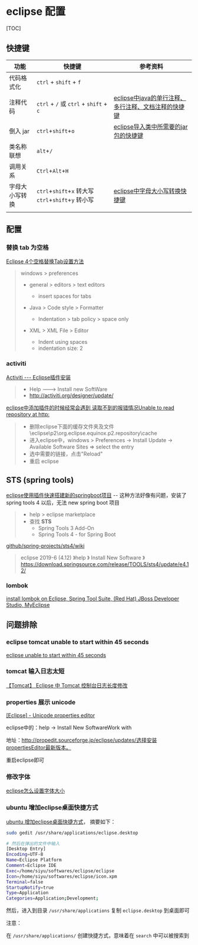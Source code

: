 # eclipse 配置

[TOC]

## 快捷键

| 功能           | 快捷键                                              | 参考资料                                                     |
| -------------- | --------------------------------------------------- | ------------------------------------------------------------ |
| 代码格式化     | `ctrl` + `shift` + `f`                              |                                                              |
| 注释代码       | `ctrl` + `/`   或   `ctrl` + `shift` + `c`          | [eclipse中java的单行注释、多行注释、文档注释的快捷键](https://blog.csdn.net/qq_41101701/article/details/81866705) |
| 倒入 jar       | `ctrl`+`shift`+`o`                                  | [eclipse导入类中所需要的jar包的快捷键](https://blog.csdn.net/wzn1054162229/article/details/80703560) |
| 类名称联想     | `alt`+`/`                                           |                                                              |
| 调用关系       | `Ctrl`+`Alt`+`H`                                    |                                                              |
| 字母大小写转换 | `ctrl`+`shift`+`x` 转大写 `ctrl`+`shift`+`y` 转小写 | [eclipse中字母大小写转换快捷键](https://blog.csdn.net/ocean20/article/details/2447157) |
|                |                                                     |                                                              |



## 配置

### 替换 tab 为空格

[Eclipse 4个空格替换Tab设置方法](https://blog.csdn.net/su749520/article/details/78662032)

> windows > preferences 
>
> + general > editors > text editors
>   + insert spaces for tabs
>
> + Java > Code style > Formatter
>   + Indentation > tab policy > space only
> + XML > XML File > Editor
>   + Indent using spaces
>   + indentation size: 2

### activiti

[Activiti --- Eclipse插件安装](https://blog.csdn.net/ka_ka314/article/details/79431197)

> + Help ---> Install new SoftWare
> + http://activiti.org/designer/update/

[eclipse中添加插件的时候经常会遇到 读取不到的报错情况Unable to read repository at http:](https://blog.csdn.net/xiaofanren1111/article/details/80997991)

> + 删除eclipse下面的缓存文件夹及文件  \eclipse\p2\org.eclipse.equinox.p2.repository\cache
> + 进入eclipse中，windows > Preferences -> Install Update -> Available Software Sites => select the entry
> + 选中需要的链接，点击"Reload"
> + 重启 eclipse

## STS (spring tools)

[eclipse使用插件快速搭建新的springboot项目](https://jingyan.baidu.com/article/e73e26c06d31b924adb6a704.html) -- 这种方法好像有问题，安装了 spring tools 4 以后，无法 new spring boot 项目

> + help > eclipse marketplace
> + 查找 **STS**
>   + Spring Tools 3 Add-On
>   + Spring Tools 4 - for Spring Boot

[github/spring-projects/sts4/wiki](https://github.com/spring-projects/sts4/wiki)

> eclipse 2019-6 (4.12) 》help 》 Install New Software 》 https://download.springsource.com/release/TOOLS/sts4/update/e4.12/

### lombok

[install lombok on Eclipse, Spring Tool Suite, (Red Hat) JBoss Developer Studio, MyEclipse](https://www.projectlombok.org/setup/eclipse)

## 问题排除

### eclipse tomcat unable to start within 45 seconds

[eclipse unable to start within 45 seconds](https://jingyan.baidu.com/article/6525d4b150cf72ac7c2e9441.html)

### tomcat 输入日志太短

[【Tomcat】 Eclipse 中 Tomcat 控制台日志长度修改](https://blog.csdn.net/qq934235475/article/details/84393631)

### properties 展示 unicode 

[[Eclipse] - Unicode properties editor](https://www.cnblogs.com/HD/p/4073221.html)

eclipse中的：help -> Install New SoftwareWork with

地址：http://propedit.sourceforge.jp/eclipse/updates/选择安装propertiesEditor最新版本。

重启eclipse即可

### 修改字体

[eclipse怎么设置字体大小](https://jingyan.baidu.com/article/f96699bb9442f3894e3c1b15.html)

### ubuntu 增加eclipse桌面快捷方式

[ubuntu 增加eclipse桌面快捷方式](https://blog.csdn.net/wuzuyu365/article/details/51527633)， 摘要如下：

```sh
sudo gedit /usr/share/applications/eclipse.desktop

# 然后在弹出的文件中输入
[Desktop Entry]
Encoding=UTF-8
Name=Eclipse Platform
Comment=Eclipse IDE
Exec=/home/siyu/softwares/eclipse/eclipse
Icon=/home/siyu/softwares/eclipse/icon.xpm
Terminal=false
StartupNotify=true
Type=Application
Categories=Application;Development;
```

然后，进入到目录 `/usr/share/applications` 复制 `eclipse.desktop` 到桌面即可

注意：

在 `/usr/share/applications/` 创建快捷方式，意味着在 `search`  中可以被搜索到

